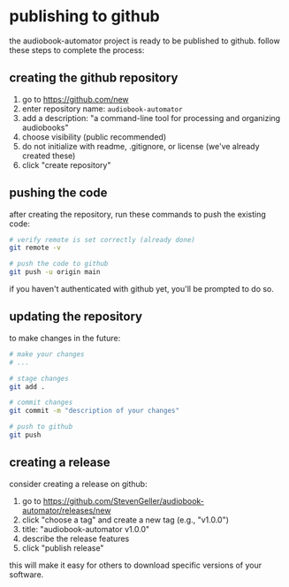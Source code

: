 # publishing to github

the audiobook-automator project is ready to be published to github. follow these steps to complete the process:

## creating the github repository

1. go to https://github.com/new
2. enter repository name: `audiobook-automator`
3. add a description: "a command-line tool for processing and organizing audiobooks"
4. choose visibility (public recommended)
5. do not initialize with readme, .gitignore, or license (we've already created these)
6. click "create repository"

## pushing the code

after creating the repository, run these commands to push the existing code:

```bash
# verify remote is set correctly (already done)
git remote -v

# push the code to github
git push -u origin main
```

if you haven't authenticated with github yet, you'll be prompted to do so.

## updating the repository

to make changes in the future:

```bash
# make your changes
# ...

# stage changes
git add .

# commit changes
git commit -m "description of your changes"

# push to github
git push
```

## creating a release

consider creating a release on github:

1. go to https://github.com/StevenGeller/audiobook-automator/releases/new
2. click "choose a tag" and create a new tag (e.g., "v1.0.0")
3. title: "audiobook-automator v1.0.0"
4. describe the release features
5. click "publish release"

this will make it easy for others to download specific versions of your software.